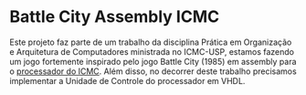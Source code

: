 # Battle City Assembly ICMC
  Este projeto faz parte de um trabalho da disciplina Prática em Organização e Arquitetura de Computadores ministrada no ICMC-USP, estamos fazendo um jogo fortemente inspirado pelo jogo 
  Battle City (1985) em assembly para o [processador do ICMC](https://github.com/simoesusp/Processador-ICMC). Além disso, no decorrer deste trabalho precisamos implementar a Unidade de Controle
  do processador em VHDL.

